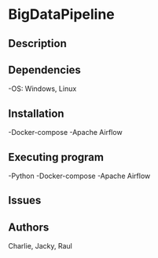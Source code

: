 # BigDataPipeline

## Description

## Dependencies
-OS: Windows, Linux

## Installation
-Docker-compose
-Apache Airflow

## Executing program
-Python
-Docker-compose
-Apache Airflow

## Issues

## Authors
Charlie, Jacky, Raul
